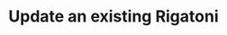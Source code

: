 ---
title: Update an existing Rigatoni
api:
  file: petstore.json
  operationId: updatePet
hidden: false
---